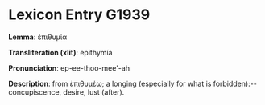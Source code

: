 # Lexicon Entry G1939

**Lemma**: ἐπιθυμία

**Transliteration (xlit)**: epithymía

**Pronunciation**: ep-ee-thoo-mee'-ah

**Description**:
from ἐπιθυμέω; a longing (especially for what is forbidden):--concupiscence, desire, lust (after).
